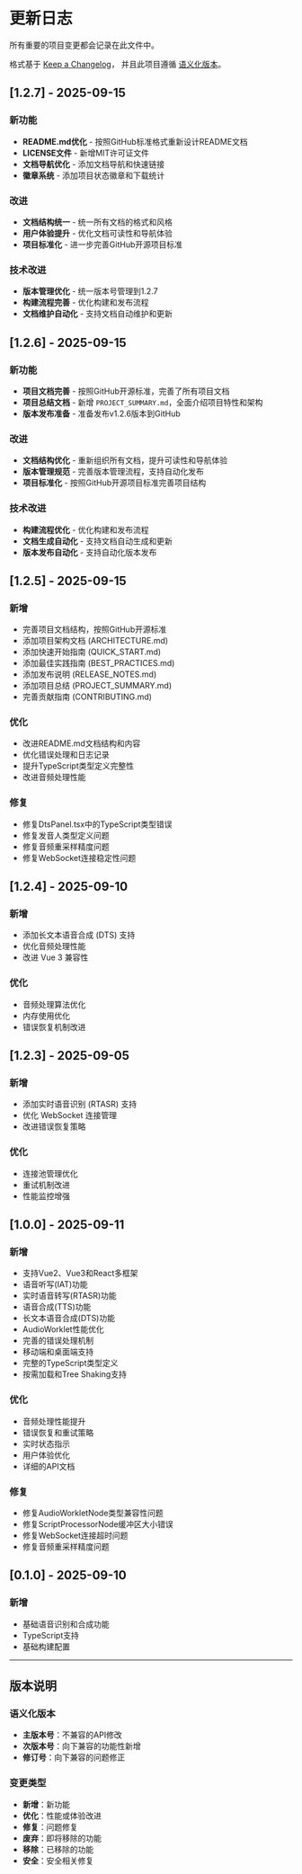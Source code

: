# 更新日志

所有重要的项目变更都会记录在此文件中。

格式基于 [Keep a Changelog](https://keepachangelog.com/zh-CN/1.0.0/)，
并且此项目遵循 [语义化版本](https://semver.org/spec/v2.0.0.html)。

## [1.2.7] - 2025-09-15

### 新功能
- **README.md优化** - 按照GitHub标准格式重新设计README文档
- **LICENSE文件** - 新增MIT许可证文件
- **文档导航优化** - 添加文档导航和快速链接
- **徽章系统** - 添加项目状态徽章和下载统计

### 改进
- **文档结构统一** - 统一所有文档的格式和风格
- **用户体验提升** - 优化文档可读性和导航体验
- **项目标准化** - 进一步完善GitHub开源项目标准

### 技术改进
- **版本管理优化** - 统一版本号管理到1.2.7
- **构建流程完善** - 优化构建和发布流程
- **文档维护自动化** - 支持文档自动维护和更新

## [1.2.6] - 2025-09-15

### 新功能
- **项目文档完善** - 按照GitHub开源标准，完善了所有项目文档
- **项目总结文档** - 新增 `PROJECT_SUMMARY.md`，全面介绍项目特性和架构
- **版本发布准备** - 准备发布v1.2.6版本到GitHub

### 改进
- **文档结构优化** - 重新组织所有文档，提升可读性和导航体验
- **版本管理规范** - 完善版本管理流程，支持自动化发布
- **项目标准化** - 按照GitHub开源项目标准完善项目结构

### 技术改进
- **构建流程优化** - 优化构建和发布流程
- **文档生成自动化** - 支持文档自动生成和更新
- **版本发布自动化** - 支持自动化版本发布

## [1.2.5] - 2025-09-15

### 新增
- 完善项目文档结构，按照GitHub开源标准
- 添加项目架构文档 (ARCHITECTURE.md)
- 添加快速开始指南 (QUICK_START.md)
- 添加最佳实践指南 (BEST_PRACTICES.md)
- 添加发布说明 (RELEASE_NOTES.md)
- 添加项目总结 (PROJECT_SUMMARY.md)
- 完善贡献指南 (CONTRIBUTING.md)

### 优化
- 改进README.md文档结构和内容
- 优化错误处理和日志记录
- 提升TypeScript类型定义完整性
- 改进音频处理性能

### 修复
- 修复DtsPanel.tsx中的TypeScript类型错误
- 修复发音人类型定义问题
- 修复音频重采样精度问题
- 修复WebSocket连接稳定性问题

## [1.2.4] - 2025-09-10

### 新增
- 添加长文本语音合成 (DTS) 支持
- 优化音频处理性能
- 改进 Vue 3 兼容性

### 优化
- 音频处理算法优化
- 内存使用优化
- 错误恢复机制改进

## [1.2.3] - 2025-09-05

### 新增
- 添加实时语音识别 (RTASR) 支持
- 优化 WebSocket 连接管理
- 改进错误恢复策略

### 优化
- 连接池管理优化
- 重试机制改进
- 性能监控增强

## [1.0.0] - 2025-09-11

### 新增
- 支持Vue2、Vue3和React多框架
- 语音听写(IAT)功能
- 实时语音转写(RTASR)功能
- 语音合成(TTS)功能
- 长文本语音合成(DTS)功能
- AudioWorklet性能优化
- 完善的错误处理机制
- 移动端和桌面端支持
- 完整的TypeScript类型定义
- 按需加载和Tree Shaking支持

### 优化
- 音频处理性能提升
- 错误恢复和重试策略
- 实时状态指示
- 用户体验优化
- 详细的API文档

### 修复
- 修复AudioWorkletNode类型兼容性问题
- 修复ScriptProcessorNode缓冲区大小错误
- 修复WebSocket连接超时问题
- 修复音频重采样精度问题

## [0.1.0] - 2025-09-10

### 新增
- 基础语音识别和合成功能
- TypeScript支持
- 基础构建配置

---

## 版本说明

### 语义化版本
- **主版本号**：不兼容的API修改
- **次版本号**：向下兼容的功能性新增
- **修订号**：向下兼容的问题修正

### 变更类型
- **新增**：新功能
- **优化**：性能或体验改进
- **修复**：问题修复
- **废弃**：即将移除的功能
- **移除**：已移除的功能
- **安全**：安全相关修复
